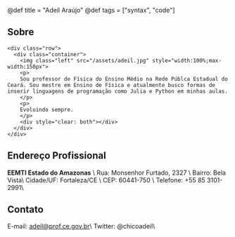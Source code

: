 @def title = "Adeil Araújo"
@def tags = ["syntax", "code"]

## Sobre

~~~
<div class="row">
  <div class="container">
    <img class="left" src="/assets/adeil.jpg" style="width:100%;max-width:150px">
    <p>
    Sou professor de Física do Ensino Médio na Rede Públca Estadual do Ceará. Sou mestre em Ensino de Física e atualmente busco formas de inserir linguagens de programação como Julia e Python em minhas aulas.
    </p>
    <p>
    Evoluindo sempre.
    </p>
    <div style="clear: both"></div>      
  </div>
</div>
~~~

## Endereço Profissional

**EEMTI Estado do Amazonas** \\
Rua: Monsenhor Furtado, 2327 \\
Bairro: Bela Vista\\
Cidade/UF: Fortaleza/CE \\
CEP: 60441-750 \\
Telefone: +55 85 3101-2991\\

## Contato

E-mail: adeil@prof.ce.gov.br\\
Twitter: @chicoadeil\\

